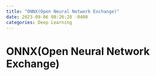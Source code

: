 ```yaml
---
title: "ONNX(Open Neural Network Exchange)"
date: 2023-09-06 08:26:28 -0400
categories: Deep Learning
---
```


# ONNX(Open Neural Network Exchange)

<br>
<br>
